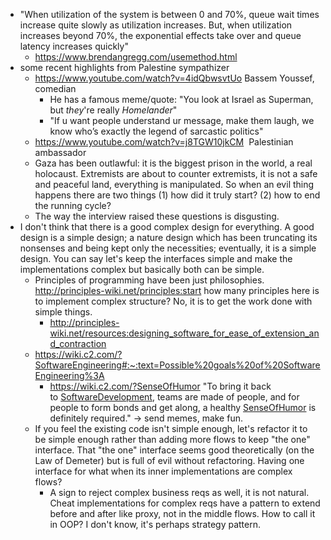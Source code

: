 - "When utilization of the system is between 0 and 70%, queue wait times increase quite slowly as utilization increases. But, when utilization increases beyond 70%, the exponential effects take over and queue latency increases quickly"
	- https://www.brendangregg.com/usemethod.html
- some recent highlights from Palestine sympathizer
	- https://www.youtube.com/watch?v=4idQbwsvtUo Bassem Youssef, comedian
		- He has a famous meme/quote: "You look at Israel as Superman, but _they_'re really _Homelander_"
		- "If u want people understand ur message, make them laugh, we know who’s exactly the legend of sarcastic politics"
	- https://www.youtube.com/watch?v=j8TGW10jkCM  Palestinian ambassador
	- Gaza has been outlawful: it is the biggest prison in the world, a real holocaust. Extremists are about to counter extremists, it is not a safe and peaceful land, everything is manipulated. So when an evil thing happens there are two things (1) how did it truly start? (2) how to end the running cycle?
	- The way the interview raised these questions is disgusting.
- I don't think that there is a good complex design for everything. A good design is a simple design; a nature design which has been truncating its nonsenses and being kept only the necessities; eventually, it is a simple design. You can say let's keep the interfaces simple and make the implementations complex but basically both can be simple.
	- Principles of programming have been just philosophies. http://principles-wiki.net/principles:start how many principles here is to implement complex structure? No, it is to get the work done with simple things.
		- http://principles-wiki.net/resources:designing_software_for_ease_of_extension_and_contraction
	- https://wiki.c2.com/?SoftwareEngineering#:~:text=Possible%20goals%20of%20SoftwareEngineering%3A
		- https://wiki.c2.com/?SenseOfHumor "To bring it back to [SoftwareDevelopment](https://wiki.c2.com/?SoftwareDevelopment), teams are made of people, and for people to form bonds and get along, a healthy [SenseOfHumor](https://wiki.c2.com/?SenseOfHumor) is definitely required." -> send memes, make fun.
	- If you feel the existing code isn't simple enough, let's refactor it to be simple enough rather than adding more flows to keep "the one" interface. That "the one" interface seems good theoretically (on the Law of Demeter) but is full of evil without refactoring. Having one interface for what when its inner implementations are complex flows?
		- A sign to reject complex business reqs as well, it is not natural. Cheat implementations for complex reqs have a pattern to extend before and after like proxy, not in the middle flows. How to call it in OOP? I don't know, it's perhaps strategy pattern.